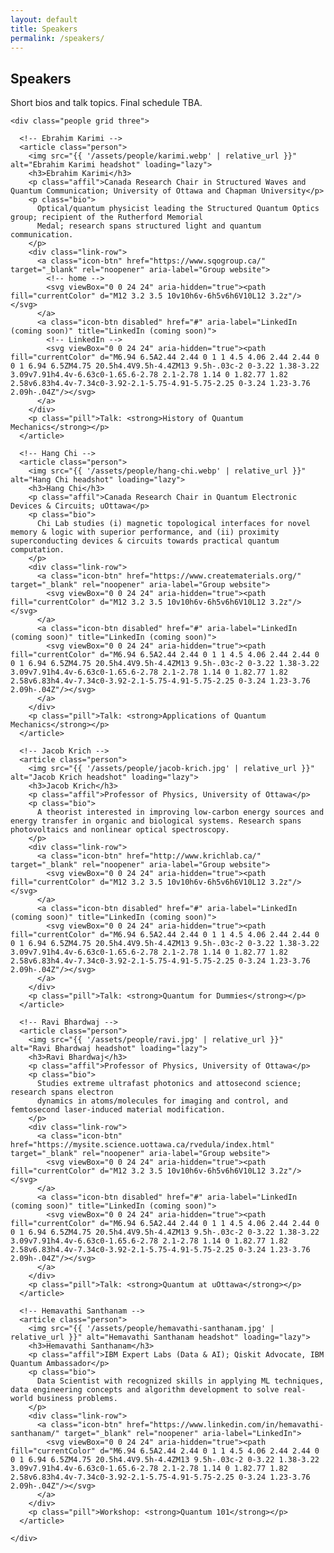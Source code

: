 ```yaml
---
layout: default
title: Speakers
permalink: /speakers/
---
```


<main class="container">
  <section id="speakers" class="card">
    <h2>Speakers</h2>
    <p class="note">Short bios and talk topics. Final schedule TBA.</p>

    <div class="people grid three">

      <!-- Ebrahim Karimi -->
      <article class="person">
        <img src="{{ '/assets/people/karimi.webp' | relative_url }}" alt="Ebrahim Karimi headshot" loading="lazy">
        <h3>Ebrahim Karimi</h3>
        <p class="affil">Canada Research Chair in Structured Waves and Quantum Communication; University of Ottawa and Chapman University</p>
        <p class="bio">
          Optical/quantum physicist leading the Structured Quantum Optics group; recipient of the Rutherford Memorial
          Medal; research spans structured light and quantum communication.
        </p>
        <div class="link-row">
          <a class="icon-btn" href="https://www.sqogroup.ca/" target="_blank" rel="noopener" aria-label="Group website">
            <!-- home -->
            <svg viewBox="0 0 24 24" aria-hidden="true"><path fill="currentColor" d="M12 3.2 3.5 10v10h6v-6h5v6h6V10L12 3.2z"/></svg>
          </a>
          <a class="icon-btn disabled" href="#" aria-label="LinkedIn (coming soon)" title="LinkedIn (coming soon)">
            <!-- LinkedIn -->
            <svg viewBox="0 0 24 24" aria-hidden="true"><path fill="currentColor" d="M6.94 6.5A2.44 2.44 0 1 1 4.5 4.06 2.44 2.44 0 0 1 6.94 6.5ZM4.75 20.5h4.4V9.5h-4.4ZM13 9.5h-.03c-2 0-3.22 1.38-3.22 3.09v7.91h4.4v-6.63c0-1.65.6-2.78 2.1-2.78 1.14 0 1.82.77 1.82 2.58v6.83h4.4v-7.34c0-3.92-2.1-5.75-4.91-5.75-2.25 0-3.24 1.23-3.76 2.09h-.04Z"/></svg>
          </a>
        </div>
        <p class="pill">Talk: <strong>History of Quantum Mechanics</strong></p>
      </article>

      <!-- Hang Chi -->
      <article class="person">
        <img src="{{ '/assets/people/hang-chi.webp' | relative_url }}" alt="Hang Chi headshot" loading="lazy">
        <h3>Hang Chi</h3>
        <p class="affil">Canada Research Chair in Quantum Electronic Devices & Circuits; uOttawa</p>
        <p class="bio">
          Chi Lab studies (i) magnetic topological interfaces for novel memory & logic with superior performance, and (ii) proximity superconducting devices & circuits towards practical quantum computation.
        </p>
        <div class="link-row">
          <a class="icon-btn" href="https://www.creatematerials.org/" target="_blank" rel="noopener" aria-label="Group website">
            <svg viewBox="0 0 24 24" aria-hidden="true"><path fill="currentColor" d="M12 3.2 3.5 10v10h6v-6h5v6h6V10L12 3.2z"/></svg>
          </a>
          <a class="icon-btn disabled" href="#" aria-label="LinkedIn (coming soon)" title="LinkedIn (coming soon)">
            <svg viewBox="0 0 24 24" aria-hidden="true"><path fill="currentColor" d="M6.94 6.5A2.44 2.44 0 1 1 4.5 4.06 2.44 2.44 0 0 1 6.94 6.5ZM4.75 20.5h4.4V9.5h-4.4ZM13 9.5h-.03c-2 0-3.22 1.38-3.22 3.09v7.91h4.4v-6.63c0-1.65.6-2.78 2.1-2.78 1.14 0 1.82.77 1.82 2.58v6.83h4.4v-7.34c0-3.92-2.1-5.75-4.91-5.75-2.25 0-3.24 1.23-3.76 2.09h-.04Z"/></svg>
          </a>
        </div>
        <p class="pill">Talk: <strong>Applications of Quantum Mechanics</strong></p>
      </article>

      <!-- Jacob Krich -->
      <article class="person">
        <img src="{{ '/assets/people/jacob-krich.jpg' | relative_url }}" alt="Jacob Krich headshot" loading="lazy">
        <h3>Jacob Krich</h3>
        <p class="affil">Professor of Physics, University of Ottawa</p>
        <p class="bio">
          A theorist interested in improving low-carbon energy sources and energy transfer in organic and biological systems. Research spans photovoltaics and nonlinear optical spectroscopy.
        </p>
        <div class="link-row">
          <a class="icon-btn" href="http://www.krichlab.ca/" target="_blank" rel="noopener" aria-label="Group website">
            <svg viewBox="0 0 24 24" aria-hidden="true"><path fill="currentColor" d="M12 3.2 3.5 10v10h6v-6h5v6h6V10L12 3.2z"/></svg>
          </a>
          <a class="icon-btn disabled" href="#" aria-label="LinkedIn (coming soon)" title="LinkedIn (coming soon)">
            <svg viewBox="0 0 24 24" aria-hidden="true"><path fill="currentColor" d="M6.94 6.5A2.44 2.44 0 1 1 4.5 4.06 2.44 2.44 0 0 1 6.94 6.5ZM4.75 20.5h4.4V9.5h-4.4ZM13 9.5h-.03c-2 0-3.22 1.38-3.22 3.09v7.91h4.4v-6.63c0-1.65.6-2.78 2.1-2.78 1.14 0 1.82.77 1.82 2.58v6.83h4.4v-7.34c0-3.92-2.1-5.75-4.91-5.75-2.25 0-3.24 1.23-3.76 2.09h-.04Z"/></svg>
          </a>
        </div>
        <p class="pill">Talk: <strong>Quantum for Dummies</strong></p>
      </article>

      <!-- Ravi Bhardwaj -->
      <article class="person">
        <img src="{{ '/assets/people/ravi.jpg' | relative_url }}" alt="Ravi Bhardwaj headshot" loading="lazy">
        <h3>Ravi Bhardwaj</h3>
        <p class="affil">Professor of Physics, University of Ottawa</p>
        <p class="bio">
          Studies extreme ultrafast photonics and attosecond science; research spans electron
          dynamics in atoms/molecules for imaging and control, and femtosecond laser-induced material modification.
        </p>
        <div class="link-row">
          <a class="icon-btn" href="https://mysite.science.uottawa.ca/rvedula/index.html" target="_blank" rel="noopener" aria-label="Group website">
            <svg viewBox="0 0 24 24" aria-hidden="true"><path fill="currentColor" d="M12 3.2 3.5 10v10h6v-6h5v6h6V10L12 3.2z"/></svg>
          </a>
          <a class="icon-btn disabled" href="#" aria-label="LinkedIn (coming soon)" title="LinkedIn (coming soon)">
            <svg viewBox="0 0 24 24" aria-hidden="true"><path fill="currentColor" d="M6.94 6.5A2.44 2.44 0 1 1 4.5 4.06 2.44 2.44 0 0 1 6.94 6.5ZM4.75 20.5h4.4V9.5h-4.4ZM13 9.5h-.03c-2 0-3.22 1.38-3.22 3.09v7.91h4.4v-6.63c0-1.65.6-2.78 2.1-2.78 1.14 0 1.82.77 1.82 2.58v6.83h4.4v-7.34c0-3.92-2.1-5.75-4.91-5.75-2.25 0-3.24 1.23-3.76 2.09h-.04Z"/></svg>
          </a>
        </div>
        <p class="pill">Talk: <strong>Quantum at uOttawa</strong></p>
      </article>

      <!-- Hemavathi Santhanam -->
      <article class="person">
        <img src="{{ '/assets/people/hemavathi-santhanam.jpg' | relative_url }}" alt="Hemavathi Santhanam headshot" loading="lazy">
        <h3>Hemavathi Santhanam</h3>
        <p class="affil">IBM Expert Labs (Data & AI); Qiskit Advocate, IBM Quantum Ambassador</p>
        <p class="bio">
          Data Scientist with recognized skills in applying ML techniques, data engineering concepts and algorithm development to solve real-world business problems.
        </p>
        <div class="link-row">
          <a class="icon-btn" href="https://www.linkedin.com/in/hemavathi-santhanam/" target="_blank" rel="noopener" aria-label="LinkedIn">
            <svg viewBox="0 0 24 24" aria-hidden="true"><path fill="currentColor" d="M6.94 6.5A2.44 2.44 0 1 1 4.5 4.06 2.44 2.44 0 0 1 6.94 6.5ZM4.75 20.5h4.4V9.5h-4.4ZM13 9.5h-.03c-2 0-3.22 1.38-3.22 3.09v7.91h4.4v-6.63c0-1.65.6-2.78 2.1-2.78 1.14 0 1.82.77 1.82 2.58v6.83h4.4v-7.34c0-3.92-2.1-5.75-4.91-5.75-2.25 0-3.24 1.23-3.76 2.09h-.04Z"/></svg>
          </a>
        </div>
        <p class="pill">Workshop: <strong>Quantum 101</strong></p>
      </article>

    </div>
  </section>
</main>
